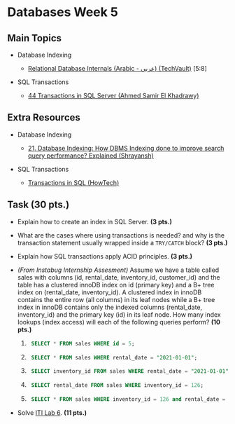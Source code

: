# Databases Week 5

## Main Topics

* Database Indexing
    - [Relational Database Internals (Arabic - عربي) (TechVault)](https://www.youtube.com/playlist?list=PLE8kQVoC67PzGwMMsSk3C8MvfAqcYjusF) [5:8]

* SQL Transactions
    - [44 Transactions in SQL Server (Ahmed Samir El Khadrawy)](https://www.youtube.com/watch?v=aqxav5cFMMM)

## Extra Resources

* Database Indexing
    - [21. Database Indexing: How DBMS Indexing done to improve search query performance? Explained (Shrayansh)](https://www.youtube.com/watch?v=6ZquiVH8AGU)

* SQL Transactions
    - [Transactions in SQL (HowTech)](https://www.youtube.com/watch?v=PhUgUTutiGk)

## Task (30 pts.)

* Explain how to create an index in SQL Server. **(3 pts.)**

* What are the cases where using transactions is needed? and why is the transaction statement usually wrapped inside a `TRY/CATCH` block? **(3 pts.)**

* Explain how SQL transactions apply ACID principles. **(3 pts.)**

* _(From Instabug Internship Assesment)_ Assume we have a table called sales with columns (id, rental_date, inventory_id, customer_id) and the table has a clustered innoDB index on id (primary key) and a B+ tree index on (rental_date, inventory_id). A clustered index in innoDB contains the entire row (all columns) in its leaf nodes while a B+ tree index in innoDB contains only the indexed columns (rental_date, inventory_id) and the primary key (id) in its leaf node. How many index lookups (index access) will each of the following queries perform? **(10 pts.)**
    1. ```sql
        SELECT * FROM sales WHERE id = 5;
        ```
    2. ```sql
        SELECT * FROM sales WHERE rental_date = "2021-01-01";
        ```
    3. ```sql
        SELECT inventory_id FROM sales WHERE rental_date = "2021-01-01";
        ```
    4. ```sql
        SELECT rental_date FROM sales WHERE inventory_id = 126;
        ```
    5. ```sql
        SELECT * FROM sales WHERE inventory_id = 126 and rental_date = "2021-01-01";
        ```

* Solve [ITI Lab 6](https://docs.google.com/document/d/1inqB0MJaxEB1sl4NepLqiSTzmeOlZjyT/view). **(11 pts.)**